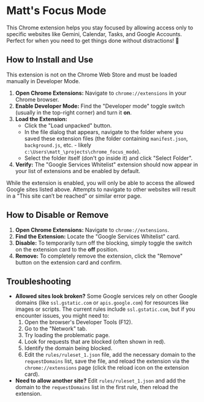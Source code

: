 # Matt's Focus Mode

This Chrome extension helps you stay focused by allowing access only to specific websites like Gemini, Calendar, Tasks, and Google Accounts. Perfect for when you need to get things done without distractions! 🚀

## How to Install and Use

This extension is not on the Chrome Web Store and must be loaded manually in Developer Mode.

1.  **Open Chrome Extensions:** Navigate to `chrome://extensions` in your Chrome browser.
2.  **Enable Developer Mode:** Find the "Developer mode" toggle switch (usually in the top-right corner) and turn it **on**.
3.  **Load the Extension:**
    *   Click the "Load unpacked" button.
    *   In the file dialog that appears, navigate to the folder where you saved these extension files (the folder containing `manifest.json`, `background.js`, etc. - likely `c:\Users\matt_\projects\chrome_focus_mode`).
    *   Select the folder itself (don't go inside it) and click "Select Folder".
4.  **Verify:** The "Google Services Whitelist" extension should now appear in your list of extensions and be enabled by default.

While the extension is enabled, you will only be able to access the allowed Google sites listed above. Attempts to navigate to other websites will result in a "This site can’t be reached" or similar error page.

## How to Disable or Remove

1.  **Open Chrome Extensions:** Navigate to `chrome://extensions`.
2.  **Find the Extension:** Locate the "Google Services Whitelist" card.
3.  **Disable:** To temporarily turn off the blocking, simply toggle the switch on the extension card to the **off** position.
4.  **Remove:** To completely remove the extension, click the "Remove" button on the extension card and confirm.

## Troubleshooting

*   **Allowed sites look broken?** Some Google services rely on other Google domains (like `ssl.gstatic.com` or `apis.google.com`) for resources like images or scripts. The current rules include `ssl.gstatic.com`, but if you encounter issues, you might need to:
    1.  Open the browser's Developer Tools (F12).
    2.  Go to the "Network" tab.
    3.  Try loading the problematic page.
    4.  Look for requests that are blocked (often shown in red).
    5.  Identify the domain being blocked.
    6.  Edit the `rules/ruleset_1.json` file, add the necessary domain to the `requestDomains` list, save the file, and reload the extension via the `chrome://extensions` page (click the reload icon on the extension card).
*   **Need to allow another site?** Edit `rules/ruleset_1.json` and add the domain to the `requestDomains` list in the first rule, then reload the extension.
